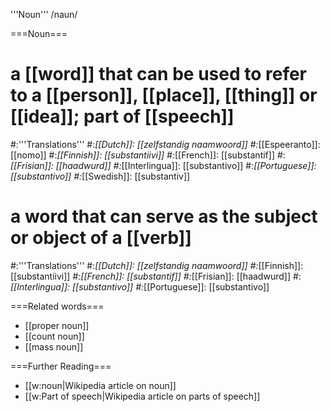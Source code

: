 '''Noun''' /naun/

===Noun===
# a [[word]] that can be used to refer to a [[person]], [[place]], [[thing]] or [[idea]]; part of [[speech]]
#:'''Translations'''
#:*[[Dutch]]: [[zelfstandig naamwoord]]
#:*[[Espeeranto]]: [[nomo]]
#:*[[Finnish]]: [[substantiivi]]
#:*[[French]]: [[substantif]]
#:*[[Frisian]]: [[haadwurd]]
#:*[[Interlingua]]: [[substantivo]]
#:*[[Portuguese]]: [[substantivo]]
#:*[[Swedish]]: [[substantiv]]
# a word that can serve as the subject or object of a [[verb]]
#:'''Translations'''
#:*[[Dutch]]: [[zelfstandig naamwoord]]
#:*[[Finnish]]: [[substantiivi]]
#:*[[French]]: [[substantif]]
#:*[[Frisian]]: [[haadwurd]]
#:*[[Interlingua]]: [[substantivo]]
#:*[[Portuguese]]: [[substantivo]]

===Related words===
* [[proper noun]]
* [[count noun]]
* [[mass noun]]

===Further Reading===
* [[w:noun|Wikipedia article on noun]]
* [[w:Part of speech|Wikipedia article on parts of speech]]